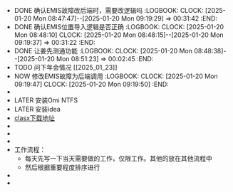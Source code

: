 - DONE 确认EMIS故障改后端时，需要改逻辑吗
  :LOGBOOK:
  CLOCK: [2025-01-20 Mon 08:47:47]--[2025-01-20 Mon 09:19:29] =>  00:31:42
  :END:
- DONE 确认EMIS位置导入逻辑是否正确
  :LOGBOOK:
  CLOCK: [2025-01-20 Mon 08:48:10]
  CLOCK: [2025-01-20 Mon 08:48:15]--[2025-01-20 Mon 09:19:37] =>  00:31:22
  :END:
- DONE 让姜先测通功能
  :LOGBOOK:
  CLOCK: [2025-01-20 Mon 08:48:38]--[2025-01-20 Mon 08:51:23] =>  00:02:45
  :END:
- TODO 问下年会情况 [[2025_01_23]]
- NOW 修改EMIS故障为后端调用
  :LOGBOOK:
  CLOCK: [2025-01-20 Mon 09:19:47]
  CLOCK: [2025-01-20 Mon 09:19:50]
  :END:
-
- LATER  安装Omi NTFS
- LATER 安装idea
- [clasx下载地址](https://neoladder.com/doc/installers/ClashX.dmg.zip)
-
-
-
- 工作流程：
	- 每天先写一下当天需要做的工作，仅限工作。其他的放在其他流程中
	- 然后根据重要程度排序进行
-
-